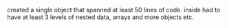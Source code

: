 created a single object that spanned at least 50 lines of code. inside had to have at least 3 levels of
nested data, arrays and more objects etc.
